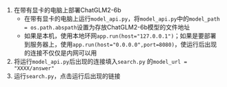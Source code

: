 1. 在带有显卡的电脑上部署ChatGLM2-6b
    - 在带有显卡的电脑上运行`model_api.py`，将`model_api.py`中的`model_path = os.path.abspath`设置为存放ChatGLM2-6b模型的文件地址
    - 如果是本机，使用本地环网`app.run(host="127.0.0.1")`；如果是要部署到服务器上，使用`app.run(host="0.0.0.0",port=8080)`，使运行后出现的连接不仅仅是内网可以用
2. 将运行`model_api.py`后出现的连接填入`search.py` 的`model_url = "XXXX/answer"`
3. 运行`search.py`，点击运行后出现的链接